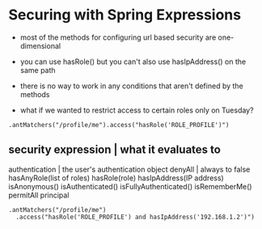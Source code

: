 # Securing with Spring Expressions

- most of the methods for configuring url based security are one-dimensional

- you can use hasRole() but you can't also use hasIpAddress() on the same path

- there is no way to work in any conditions that aren't defined by the methods

- what if we wanted to restrict access to certain roles only on Tuesday?

```shell
.antMatchers("/profile/me").access("hasRole('ROLE_PROFILE')")
```

security expression                         | what it evaluates to
----------------------------------------------------------------------
authentication                              | the user's authentication object
denyAll                                     | always to false
hasAnyRole(list of roles)
hasRole(role)
hasIpAddress(IP address)
isAnonymous()
isAuthenticated()
isFullyAuthenticated()
isRememberMe()
permitAll
principal


```shell
.antMatchers("/profile/me")
  .access("hasRole('ROLE_PROFILE') and hasIpAddress('192.168.1.2')")
```
